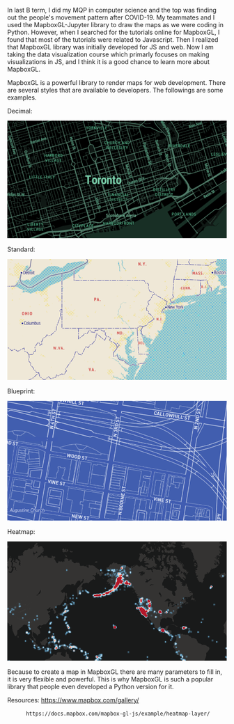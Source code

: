 In last B term, I did my MQP in computer science and the top was finding out the people's movement pattern after COVID-19. 
My teammates and I used the MapboxGL-Jupyter library to draw the maps as we were coding in Python.
However, when I searched for the tutorials online for MapboxGL, I found that most of
the tutorials were related to Javascript. Then I realized that MapboxGL library was
initially developed for JS and web. Now I am taking the data visualization course which
primarly focuses on making visualizations in JS, and I think it is a good chance to learn
more about MapboxGL.

MapboxGL is a powerful library to render maps for web development. There are several
styles that are available to developers. The followings are some examples.

Decimal:

![](images/decimal.png)

Standard:

![](images/standard.png)

Blueprint:

![](images/blueprint.png)

Heatmap:

![](images/heat.png)

Because to create a map in MapboxGL there are many parameters to fill in, it is very
flexible and powerful. This is why MapboxGL is such a popular library that people even
developed a Python version for it.


Resources: https://www.mapbox.com/gallery/

          https://docs.mapbox.com/mapbox-gl-js/example/heatmap-layer/
